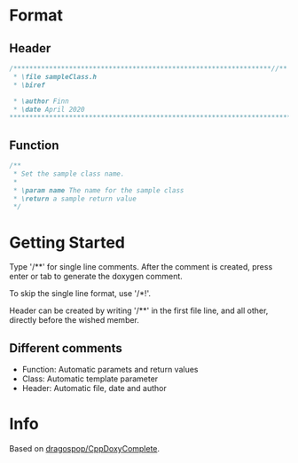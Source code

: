 ﻿# Format
## Header
```cpp
/*****************************************************************//**
 * \file sampleClass.h
 * \biref 

 * \author Finn 
 * \date April 2020
***********************************************************************/
```

## Function
```cpp
/**
 * Set the sample class name.
 * 
 * \param name The name for the sample class
 * \return a sample return value
 */
```

# Getting Started
Type '/**' for single line comments. After the comment is created, press enter or tab to generate the doxygen comment.

To skip the single line format, use '/*!'.

Header can be created by writing '/**' in the first file line, and all other, directly before the wished member.

## Different comments
- Function: Automatic paramets and return values
- Class: Automatic template parameter
- Header: Automatic file, date and author

# Info
Based on [dragospop/CppDoxyComplete](https://github.com/dragospop/CppDoxyComplete).